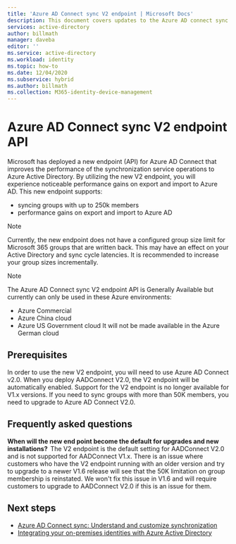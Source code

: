 ```yaml
---
title: 'Azure AD Connect sync V2 endpoint | Microsoft Docs'
description: This document covers updates to the Azure AD connect sync v2 endpoints API.
services: active-directory
author: billmath
manager: daveba
editor: ''
ms.service: active-directory
ms.workload: identity
ms.topic: how-to
ms.date: 12/04/2020
ms.subservice: hybrid
ms.author: billmath
ms.collection: M365-identity-device-management
---
```


# Azure AD Connect sync V2 endpoint API 
Microsoft has deployed a new endpoint (API) for Azure AD Connect that improves the performance of the synchronization service operations to Azure Active Directory. By utilizing the new V2 endpoint, you will experience noticeable performance gains on export and import to Azure AD. This new endpoint supports:
    
 - syncing groups with up to 250k members
 - performance gains on export and import to Azure AD
 
> [!NOTE]
> Currently, the new endpoint does not have a configured group size limit for Microsoft 365 groups that are written back. This may have an effect on your Active Directory and sync cycle latencies. It is recommended to increase your group sizes incrementally.  

>[!NOTE]
> The Azure AD Connect sync V2 endpoint API is Generally Available but currently can only be used in these Azure environments:
> - Azure Commercial
> - Azure China cloud
> - Azure US Government cloud
> It will not be made available in the Azure German cloud

## Prerequisites  
In order to use the new V2 endpoint, you will need to use Azure AD Connect v2.0. When you deploy AADConnect V2.0, the V2 endpoint will be automatically enabled.
Support for the V2 endpoint is no longer available for V1.x versions. If you need to sync groups with more than 50K members, you need to upgrade to Azure AD Connect V2.0.

## Frequently asked questions  
 
**When will the new end point become the default for upgrades and new installations?**  
The V2 endpoint is the default setting for AADConnect V2.0 and is not supported for AADConnect V1.x.
There is an issue where customers who have the V2 endpoint running with an older version and try to upgrade to a newer V1.6 release will see that the 50K limitation on group membership is reinstated. We won't fix this issue in V1.6 and will require customers to upgrade to AADConnect V2.0 if this is an issue for them.

## Next steps

* [Azure AD Connect sync: Understand and customize synchronization](how-to-connect-sync-whatis.md)
* [Integrating your on-premises identities with Azure Active Directory](whatis-hybrid-identity.md)
